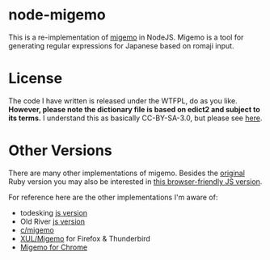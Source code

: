 # node-migemo

This is a re-implementation of [migemo](http://0xcc.net/migemo/) in NodeJS. Migemo is a tool for generating regular expressions for Japanese based on romaji input.

# License

The code I have written is released under the WTFPL, do as you like. **However, please note the dictionary file is based on edict2 and subject to its terms.** I understand this as basically CC-BY-SA-3.0, but please see [here](http://www.edrdg.org/jmdict/edict.html). 

# Other Versions

There are many other implementations of migemo. Besides the [original](http://0xcc.net/migemo/) Ruby version you may also be interested in [this browser-friendly JS version](https://github.com/wakaba/migemojs). 

For reference here are the other implementations I'm aware of:

- todesking [js version](http://www.todesking.com/js_migemo/migemo.html)
- Old River [js version](http://www.oldriver.org/jsmigemo/)
- [c/migemo](https://github.com/koron/cmigemo)
- [XUL/Migemo](https://piro.sakura.ne.jp/xul/_xulmigemo.html) for Firefox & Thunderbird
- [Migemo for Chrome](https://chrome.google.com/webstore/detail/migemo-server-for-google/dfccgbheolnlopfmahkcjiefggclmadb?hl=ja)
